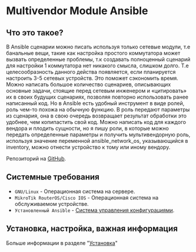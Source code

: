 # Multivendor Module Ansible

## Что это такое?

В Ansible сценарии можно писать используя только сетевые модули, т.е банальные вещи, такие как настройка простого
коммутатора может вызвать определенные проблемы, т.к создавать полноценный сценарий для настройки 1 коммутатора нет
никакого смысла, слишком долго. Т.е целесообразность данного действа появляется, если планируется настроить 3-5 сетевых
устройств. Это поможет сэкономить время. Можно написать большое количество сценариев, описывающих основные задачи,
стоящие перед сетевым инженером и «цитировать» их в своих будущих сценариях, позволяя повторно использовать ранее
написанный код. Но в Ansible есть удобный инструмент в виде ролей, роль чем-то похожа на обычную функцию. В роль
передают параметры из сценария, она в свою очередь возвращает результат обработки это удобнее, чем копипастить свой код.
Можно написать код для каждого вендора и плодить сущности, но я пишу роли, в которые можно передать определенные
параметры и получить мультивендорную роль, используя значение переменной ansible_network_os, указывающийся в inventory,
можно отнести устройство к тому или иному вендору.

Репозиторий на [GitHub](https://github.com/NETMVAS/multivendor_module_ansible).

## Системные требования

* `GNU/Linux` - Операционная система на сервере.
* `MikroTik RouterOS/Cisco IOS` - Операционная система на обслуживаемом устройстве.
* `Установленный Ansible` - [Система управления конфигурациями](https://www.ansible.com/).

## Установка, настройка, важная информация 

Больше информации в разделе "[Установка](setup.md)" 
